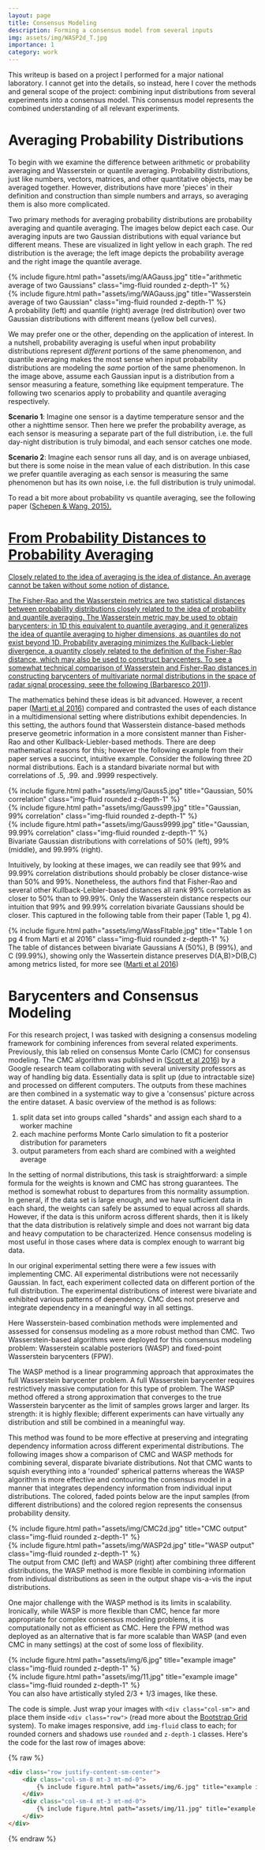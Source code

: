 ```yaml
---
layout: page
title: Consensus Modeling
description: Forming a consensus model from several inputs
img: assets/img/WASP2d_T.jpg
importance: 1
category: work
---
```


This writeup is based on a project I performed for a major national laboratory. I cannot get into the details, so instead, here I cover the methods and general scope of the project: combining input distributions from several experiments into a consensus model. This consensus model represents the combined understanding of all relevant experiments.

# Averaging Probability Distributions

To begin with we examine the difference between arithmetic or probability averaging and Wasserstein or quantile averaging. Probability distributions, just like numbers, vectors, matrices, and other quantitative objects, may be averaged together. However, distributions have more 'pieces' in their definition and construction than simple numbers and arrays, so averaging them is also more complicated.

Two primary methods for averaging probability distributions are probability averaging and quantile averaging. The images below depict each case. Our averaging inputs are two Gaussian distributions with equal variance but different means. These are visualized in light yellow in each graph. The red distribution is the average; the left image depicts the probability average and the right image the quantile average.

<div class="row">
    <div class="col-sm mt-3 mt-md-0">
        {% include figure.html path="assets/img/AAGauss.jpg" title="arithmetic average of two Gaussians" class="img-fluid rounded z-depth-1" %}
    </div>
    <div class="col-sm mt-3 mt-md-0">
        {% include figure.html path="assets/img/WAGauss.jpg" title="Wasserstein average of two Gaussian" class="img-fluid rounded z-depth-1" %}
    </div>
</div>
<div class="caption">
    A probability (left) and quantile (right) average (red distribution) over two Gaussian distributions with different means (yellow bell curves).
</div>

We may prefer one or the other, depending on the application of interest. In a nutshell, probability averaging is useful when input probability distributions represent *different* portions of the same phenomenon, and quantile averaging makes the most sense when input probability distributions are modeling the *same* portion of the same phenomenon. In the image above, assume each Gaussian input is a distribution from a sensor measuring a feature, something like equipment temperature. The following two scenarios apply to probability and quantile averaging respectively.

**Scenario 1**: Imagine one sensor is a daytime temperature sensor and the other a nighttime sensor. Then here we prefer the probability average, as each sensor is measuring a separate part of the full distribution, i.e. the full day-night distribution is truly bimodal, and each sensor catches one mode.

**Scenario 2**: Imagine each sensor runs all day, and is on average unbiased, but there is some noise in the mean value of each distribution. In this case we prefer quantile averaging as each sensor is measuring the same phenomenon but has its own noise, i.e. the full distribution is truly unimodal.

To read a bit more about probability vs quantile averaging, see the following paper (<a href="https://doi.org/10.1002/2014WR016163">Schepen & Wang, 2015).

# From Probability Distances to Probability Averaging

Closely related to the idea of averaging is the idea of distance. An average cannot be taken without some notion of distance. 

The Fisher-Rao and the Wasserstein metrics are two statistical distances between probability distributions closely related to the idea of probability and quantile averaging. The Wasserstein metric may be used to obtain barycenters; in 1D this equivalent to quantile averaging, and it generalizes the idea of quantile averaging to higher dimensions, as quantiles do not exist beyond 1D. Probability averaging minimizes the Kullback-Liebler divergence, a quantity closely related to the definition of the Fisher-Rao distance, which may also be used to construct barycenters. To see a somewhat technical comparison of Wasserstein and Fisher-Rao distances in constructing barycenters of multivariate normal distributions in the space of radar signal processing, seee the following (<a href="https://ieeexplore.ieee.org/abstract/document/6042179">Barbaresco 2011</a>).

The mathematics behind these ideas is bit advanced. However, a recent paper (<a href="https://doi.org/10.1109/SSP.2016.7551770">Marti et al 2016</a>) compared and contrasted the uses of each distance in a multidimensional setting where distributions exhibit dependencies. In this setting, the authors found that Wasserstein distance-based methods preserve geometric information in a more consistent manner than Fisher-Rao and other Kullback-Liebler-based methods. There are deep mathematical reasons for this; however the following example from their paper serves a succinct, intuitive example. Consider the following three 2D normal distributions. Each is a standard bivariate normal but with correlations of .5, .99. and .9999 respectively.

<div class="row">
    <div class="col-sm mt-3 mt-md-0">
        {% include figure.html path="assets/img/Gauss5.jpg" title="Gaussian, 50% correlation" class="img-fluid rounded z-depth-1" %}
    </div>
    <div class="col-sm mt-3 mt-md-0">
        {% include figure.html path="assets/img/Gauss99.jpg" title="Gaussian, 99% correlation" class="img-fluid rounded z-depth-1" %}
    </div>
    <div class="col-sm mt-3 mt-md-0">
        {% include figure.html path="assets/img/Gauss9999.jpg" title="Gaussian, 99.99% correlation" class="img-fluid rounded z-depth-1" %}
    </div>
</div>
<div class="caption">
    Bivariate Gaussian distributions with correlations of 50% (left), 99% (middle), and 99.99% (right).
</div>

Intuitively, by looking at these images, we can readily see that 99% and 99.99% correlation distributions should probably be closer distance-wise than 50% and 99%. Nonetheless, the authors find that Fisher-Rao and several other Kullback-Leibler-based distances all rank 99% correlation as closer to 50% than to 99.99%. Only the Wasserstein distance respects our intuition that 99% and 99.99% correlation bivariate Gaussians should be closer. This captured in the following table from their paper (Table 1, pg 4).

<div class="row">
    <div class="col-sm mt-3 mt-md-0">
        {% include figure.html path="assets/img/WassFItable.jpg" title="Table 1 on pg 4 from Marti et al 2016" class="img-fluid rounded z-depth-1" %}
    </div>
</div>
<div class="caption">
    The table of distances between bivariate Gaussians A (50%), B (99%), and C (99.99%), showing only the Wassertein distance preserves D(A,B)>D(B,C) among metrics listed, for more see (<a href="https://doi.org/10.1109/SSP.2016.7551770">Marti et al 2016</a>) 
</div>

# Barycenters and Consensus Modeling

For this research project, I was tasked with designing a consensus modeling framework for combining inferences from several related experiments. Previously, this lab relied on consensus Monte Carlo (CMC) for consensus modeling. The CMC algorithm was published in (<a href="https://doi.org/10.1080/17509653.2016.1142191">Scott et al 2016</a>) by a Google research team collaborating with several university professors as way of handling big data. Essentially data is split up (due to intractable size) and processed on different computers. The outputs from these machines are then combined in a systematic way to give a 'consensus' picture across the entire dataset. A basic overview of the method is as follows:

1. split data set into groups called "shards" and assign each shard to a worker machine
2. each machine performs Monte Carlo simulation to fit a posterior distribution for parameters
3. output parameters from each shard are combined with a weighted average

In the setting of normal distributions, this task is straightforward: a simple formula for the weights is known and CMC has strong guarantees. The method is somewhat robust to departures from this normality assumption. In general, if the data set is large enough, and we have sufficient data in each shard, the weights can safely be assumed to equal across all shards. However, if the data is this uniform across different shards, then it is likely that the data distribution is relatively simple and does not warrant big data and heavy computation to be characterized. Hence consensus modeling is most useful in those cases where data is complex enough to warrant big data.

In our original experimental setting there were a few issues with implementing CMC. All experimental distributions were not necessarily Gaussian. In fact, each experiment collected data on different portion of the full distribution. The experimental distributions of interest were bivariate and exhibited various patterns of dependency. CMC does not preserve and integrate dependency in a meaningful way in all settings.

Here Wasserstein-based combination methods were implemented and assessed for consensus modeling as a more robust method than CMC. Two Wasserstein-based algorithms were deployed for this consensus modeling problem: Wasserstein scalable posteriors (WASP) and fixed-point Wasserstein barycenters (FPW).
    
The WASP method is a linear programming approach that approximates the full Wasserstein barycenter problem. A full Wasserstein barycenter requires restrictively massive computation for this type of problem. The WASP method offered a strong approximation that converges to the true Wasserstein barycenter as the limit of samples grows larger and larger. Its strength: it is highly flexible; different experiments can have virtually any distribution and still be combined in a meaningful way. 

This method was found to be more effective at preserving and integrating dependency information across different experimental distributions. The following images show a comparison of CMC and WASP methods for combining several, disparate bivariate distributions. Not that CMC wants to squish everything into a 'rounded' spherical patterns whereas the WASP algorithm is more effective and contouring the consensus model in a manner that integrates dependency information from individual input distributions. The colored, faded points below are the input samples (from different distributions) and the colored region represents the consensus probability density.

<div class="row">
    <div class="col-sm mt-3 mt-md-0">
        {% include figure.html path="assets/img/CMC2d.jpg" title="CMC output" class="img-fluid rounded z-depth-1" %}
    </div>
    <div class="col-sm mt-3 mt-md-0">
        {% include figure.html path="assets/img/WASP2d.jpg" title="WASP output" class="img-fluid rounded z-depth-1" %}
    </div>
</div>
<div class="caption">
    The output from CMC (left) and WASP (right) after combining three different distributions, the WASP method is more flexible in combining information from individual distributions as seen in the output shape vis-a-vis the input distributions. 
</div>

One major challenge with the WASP method is its limits in scalability. Ironically, while WASP is more flexible than CMC, hence far more appropriate for complex consensus modeling problems, it is computationally not as efficient as CMC. Here the FPW method was deployed as an alternative that is far more scalable than WASP (and even CMC in many settings) at the cost of some loss of flexibility.   
    
<div class="row justify-content-sm-center">
    <div class="col-sm-8 mt-3 mt-md-0">
        {% include figure.html path="assets/img/6.jpg" title="example image" class="img-fluid rounded z-depth-1" %}
    </div>
    <div class="col-sm-4 mt-3 mt-md-0">
        {% include figure.html path="assets/img/11.jpg" title="example image" class="img-fluid rounded z-depth-1" %}
    </div>
</div>
<div class="caption">
    You can also have artistically styled 2/3 + 1/3 images, like these.
</div>


The code is simple.
Just wrap your images with `<div class="col-sm">` and place them inside `<div class="row">` (read more about the <a href="https://getbootstrap.com/docs/4.4/layout/grid/">Bootstrap Grid</a> system).
To make images responsive, add `img-fluid` class to each; for rounded corners and shadows use `rounded` and `z-depth-1` classes.
Here's the code for the last row of images above:

{% raw %}
```html
<div class="row justify-content-sm-center">
    <div class="col-sm-8 mt-3 mt-md-0">
        {% include figure.html path="assets/img/6.jpg" title="example image" class="img-fluid rounded z-depth-1" %}
    </div>
    <div class="col-sm-4 mt-3 mt-md-0">
        {% include figure.html path="assets/img/11.jpg" title="example image" class="img-fluid rounded z-depth-1" %}
    </div>
</div>
```
{% endraw %}
